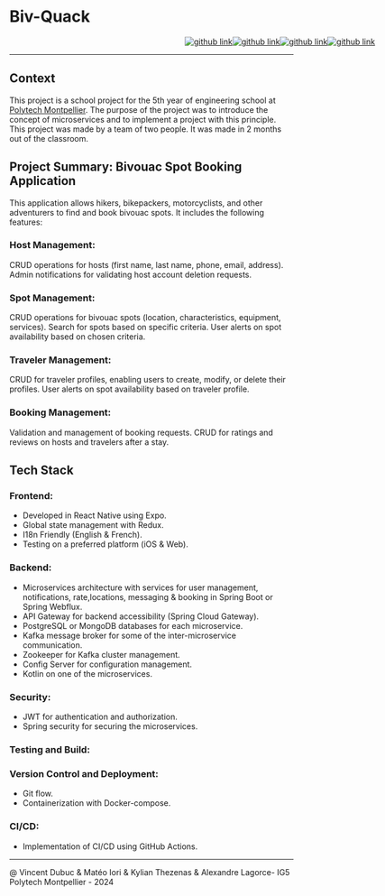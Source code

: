 # Biv-Quack

<div style="display:flex; flex-direction: row; justify-content: center; align-items: center; width: 100vw">
  <a target="_blank" href="https://github.com/VincentDub2/Biv-Quack">
  <img alt="github link" src="https://img.shields.io/badge/Biv'Quack-global-orange?logo=github&style=for-the-badge">
</a>
<a target="_blank" href="">
  <img alt="github link" src="https://img.shields.io/badge/Biv'Quack-docs-blue?logo=github&style=for-the-badge">
</a>
<a target="_blank" href="https://github.com/VincentDub2/ReactNativeIWA">
  <img alt="github link" src="https://img.shields.io/badge/Biv'Quack-frontend-blue?logo=github&style=for-the-badge">
</a>
<a target="_blank" href="https://github.com/VincentDub2/iwa-spring-kafka">
  <img alt="github link" src="https://img.shields.io/badge/Biv'Quack-microservices-blue?logo=github&style=for-the-badge">
</a>
</div>

---

## Context

This project is a school project for the 5th year of engineering school at [Polytech Montpellier](https://www.polytech.umontpellier.fr/). The purpose of the project was to introduce the concept of microservices and to implement a project with this principle. This project was made by a team of two people. It was made in 2 months out of the classroom.

## Project Summary: Bivouac Spot Booking Application

This application allows hikers, bikepackers, motorcyclists, and other adventurers to find and book bivouac spots. It includes the following features:

### Host Management:

CRUD operations for hosts (first name, last name, phone, email, address).
Admin notifications for validating host account deletion requests.

### Spot Management:

CRUD operations for bivouac spots (location, characteristics, equipment, services).
Search for spots based on specific criteria.
User alerts on spot availability based on chosen criteria.

### Traveler Management:

CRUD for traveler profiles, enabling users to create, modify, or delete their profiles.
User alerts on spot availability based on traveler profile.

### Booking Management:

Validation and management of booking requests.
CRUD for ratings and reviews on hosts and travelers after a stay.

## Tech Stack

### Frontend:

- Developed in React Native using Expo.
- Global state management with Redux.
- I18n Friendly (English & French).
- Testing on a preferred platform (iOS & Web).

### Backend:

- Microservices architecture with services for user management, notifications, rate,locations, messaging & booking  in Spring Boot or Spring Webflux.
- API Gateway for backend accessibility (Spring Cloud Gateway).
- PostgreSQL or MongoDB databases for each microservice.
- Kafka message broker for some of the inter-microservice communication.
- Zookeeper for Kafka cluster management.
- Config Server for configuration management.
- Kotlin on one of the microservices.

### Security:

- JWT for authentication and authorization.
- Spring security for securing the microservices.

### Testing and Build:


### Version Control and Deployment:

- Git flow.
- Containerization with Docker-compose.

### CI/CD:

- Implementation of CI/CD using GitHub Actions.

---

@ Vincent Dubuc & Matéo Iori & Kylian Thezenas & Alexandre Lagorce- IG5 Polytech Montpellier - 2024
